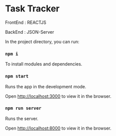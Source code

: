 # Task Tracker 

FrontEnd : REACTJS

BackEnd : JSON-Server

In the project directory, you can run:

### `npm i`
To install modules and dependencies.

### `npm start`
Runs the app in the development mode.

Open [http://localhost:3000](http://localhost:3000) to view it in the browser.

### `npm run server`
Runs the server.

Open [http://localhost:8000](http://localhost:8000) to view it in the browser.


